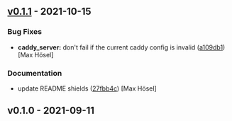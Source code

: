 
<a name="v0.1.1"></a>
## [v0.1.1] - 2021-10-15
### Bug Fixes
- **caddy_server:** don't fail if the current caddy config is invalid ([a109db1](https://github.com/maxhoesel/ansible-collection-caddy/commit/a109db1)) [Max Hösel]

### Documentation
- update README shields ([27fbb4c](https://github.com/maxhoesel/ansible-collection-caddy/commit/27fbb4c)) [Max Hösel]


<a name="v0.1.0"></a>
## v0.1.0 - 2021-09-11

[v0.1.1]: https://github.com/maxhoesel/ansible-collection-caddy/compare/v0.1.0...v0.1.1
